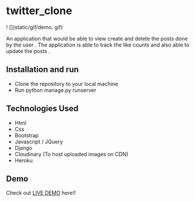 # twitter_clone
 ! [](static/gif/demo. gif)

An application that would be able to view create and delete the posts done by the user . 
The application is able to track the like counts and also able to update the posts  .


## Installation  and run

* Clone the repository to your local machine
* Run python manage.py runserver  


## Technologies Used
* Html
* Css
* Bootstrap
* Javascript / JQuery
* Django
* Cloudinary (To host uploaded images on CDN)
* Heroku




## Demo 
Check out [LIVE DEMO](https://heena-twitterclone.herokuapp.com/) here!!
